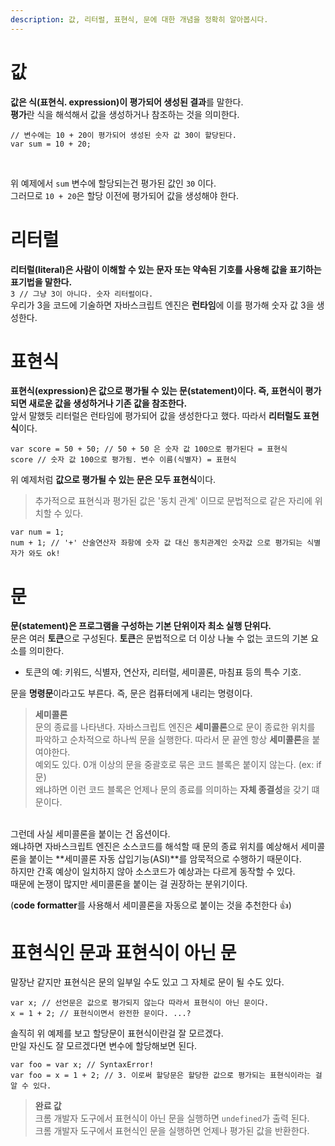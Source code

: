 ```yaml
---
description: 값, 리터럴, 표현식, 문에 대한 개념을 정확히 알아봅시다.
---
```


# 값
**값은 식(표현식. expression)이 평가되어 생성된 결과**를 말한다. <br>
**평가**란 식을 해석해서 값을 생성하거나 참조하는 것을 의미한다.
```
// 변수에는 10 + 20이 평가되어 생성된 숫자 값 30이 할당된다.
var sum = 10 + 20; 
```

<br>

위 예제에서 `sum` 변수에 할당되는건 평가된 값인 `30` 이다. <br>
그러므로 `10 + 20`은 할당 이전에 평가되어 값을 생성해야 한다.

# 리터럴
**리터럴(literal)은 사람이 이해할 수 있는 문자 또는 약속된 기호를 사용해 값을 표기하는 표기법을 말한다.** <br>
```3 // 그냥 3이 아니다. 숫자 리터럴이다.``` <br>
우리가 3을 코드에 기술하면 자바스크립트 엔진은 **런타임**에 이를 평가해 숫자 값 3을 생성한다. <br>

# 표현식
**표현식(expression)은 값으로 평가될 수 있는 문(statement)이다. 즉, 표현식이 평가되면 새로운 값을 생성하거나 기존 값을 참조한다.** <br>
앞서 말했듯 리터럴은 런타임에 평가되어 값을 생성한다고 했다. 따라서 **리터럴도 표현식**이다. <br>
```
var score = 50 + 50; // 50 + 50 은 숫자 값 100으로 평가된다 = 표현식
score // 숫자 값 100으로 평가됨. 변수 이름(식별자) = 표현식
```

위 예제처럼 **값으로 평가될 수 있는 문은 모두 표현식**이다.

> 추가적으로 표현식과 평가된 값은 '동치 관계' 이므로 문법적으로 같은 자리에 위치할 수 있다. <br>
```
var num = 1;
num + 1; // '+' 산술연산자 좌항에 숫자 값 대신 동치관계인 숫자값 으로 평가되는 식별자가 와도 ok!
```

# 문
**문(statement)은 프로그램을 구성하는 기본 단위이자 최소 실행 단위다.** <br>
문은 여러 **토큰**으로 구성된다. **토큰**은 문법적으로 더 이상 나눌 수 없는 코드의 기본 요소를 의미한다. <br>
- 토큰의 예: 키워드, 식별자, 연산자, 리터럴, 세미콜론, 마침표 등의 특수 기호.

문을 **명령문**이라고도 부른다. 즉, 문은 컴퓨터에게 내리는 명령이다. <br>

> **세미콜론** <br>
문의 종료를 나타낸다. 자바스크립트 엔진은 **세미콜론**으로 문이 종료한 위치를 파악하고 순차적으로 하나씩 문을 실행한다. 따라서 문 끝엔 항상 **세미콜론**을 붙여야한다. <br>
예외도 있다. 0개 이상의 문을 중괄호로 묶은 코드 블록은 붙이지 않는다. (ex: if문) <br> 왜냐하면 이런 코드 블록은 언제나 문의 종료를 의미하는 **자체 종결성**을 갖기 떄문이다. <br>
<br>
그런데 사실 세미콜론을 붙이는 건 옵션이다. <br>
왜냐하면 자바스크립트 엔진은 소스코드를 해석할 때 문의 종료 위치를 예상해서 세미콜론을 붙이는 **세미콜론 자동 삽입기능(ASI)**를 암묵적으로 수행하기 때문이다. <br>
하지만 간혹 예상이 일치하지 않아 소스코드가 예상과는 다르게 동작할 수 있다. <br>
때문에 논쟁이 많지만 세미콜론을 붙이는 걸 권장하는 분위기이다.

(**code formatter**를 사용해서 세미콜론을 자동으로 붙이는 것을 추천한다 👍)

# 표현식인 문과 표현식이 아닌 문
말장난 같지만 표현식은 문의 일부일 수도 있고 그 자체로 문이 될 수도 있다.
```
var x; // 선언문은 값으로 평가되지 않는다 따라서 표현식이 아닌 문이다.
x = 1 + 2; // 표현식이면서 완전한 문이다. ...?
```
솔직히 위 예제를 보고 할당문이 표현식이란걸 잘 모르겠다. <br>
만일 자신도 잘 모르겠다면 변수에 할당해보면 된다. <br>
```
var foo = var x; // SyntaxError!
var foo = x = 1 + 2; // 3. 이로써 할당문은 할당한 값으로 평가되는 표현식이라는 걸 알 수 있다.
```

> **완료 값** <br>
크롬 개발자 도구에서 표현식이 아닌 문을 실행하면 `undefined`가 출력 된다. <br>
크롬 개발자 도구에서 표현식인 문을 실행하면 언제나 평가된 값을 반환한다.

